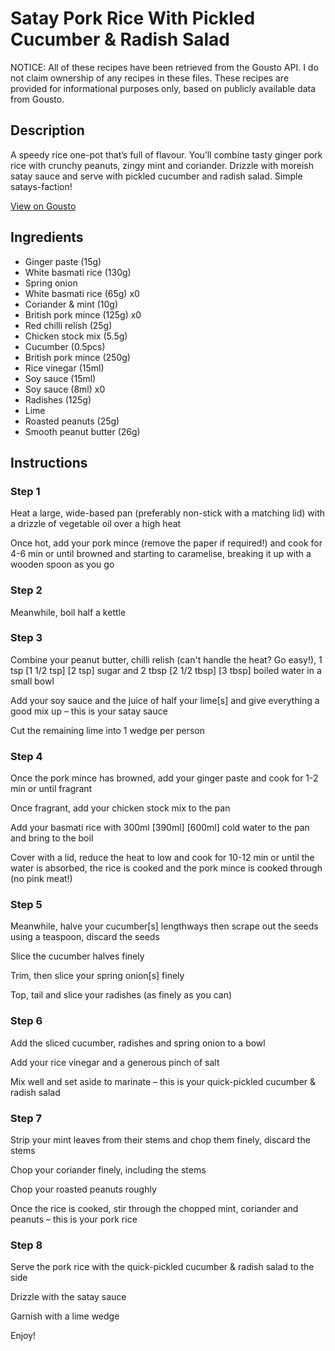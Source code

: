 # Satay Pork Rice With Pickled Cucumber & Radish Salad 

NOTICE: All of these recipes have been retrieved from the Gousto API. I do not claim ownership of any recipes in these files. These recipes are provided for informational purposes only, based on publicly available data from Gousto.

## Description

A speedy rice one-pot that’s full of flavour. You’ll combine tasty ginger pork rice with crunchy peanuts, zingy mint and coriander. Drizzle with moreish satay sauce and serve with pickled cucumber and radish salad. Simple satays-faction!

[View on Gousto](https://www.gousto.co.uk/recipes/cookbook/satay-pork-rice-with-cucumber-salad)

## Ingredients

- Ginger paste (15g)
- White basmati rice (130g)
- Spring onion
- White basmati rice (65g) x0
- Coriander & mint (10g)
- British pork mince (125g) x0
- Red chilli relish (25g)
- Chicken stock mix (5.5g)
- Cucumber (0.5pcs)
- British pork mince (250g)
- Rice vinegar (15ml)
- Soy sauce (15ml)
- Soy sauce (8ml) x0
- Radishes (125g)
- Lime
- Roasted peanuts (25g)
- Smooth peanut butter (26g)

## Instructions


### Step 1

Heat a large, wide-based pan (preferably non-stick with a matching lid) with a drizzle of vegetable oil over a high heat

Once hot, add your pork mince (remove the paper if required!) and cook for 4-6 min or until browned and starting to caramelise, breaking it up with a wooden spoon as you go


### Step 2

Meanwhile, boil half a kettle


### Step 3

Combine your peanut butter, chilli relish (can't handle the heat? Go easy!), 1 tsp <span class="text-purple">[1 1/2 tsp]</span> <span class="text-danger">[2 tsp] </span>sugar and 2 tbsp <span class="text-purple">[2 1/2 tbsp]</span> <span class="text-danger">[3 tbsp] </span>boiled water in a small bowl

Add your soy sauce and the juice of half your lime[s] and give everything a good mix up – this is your satay sauce

Cut the remaining lime into 1<span class="text-danger"> </span>wedge per person


### Step 4

Once the pork mince has browned, add your ginger paste and cook for 1-2 min or until fragrant

Once fragrant, add your chicken stock mix to the pan

Add your basmati rice with 300ml <span class="text-purple">[390ml]</span> <span class="text-danger">[600ml]</span> cold water to the pan and bring to the boil

Cover with a lid, reduce the heat to low and cook for 10-12 min or until the water is absorbed, the rice is cooked and the pork mince is cooked through (no pink meat!)


### Step 5

Meanwhile, halve your cucumber[s] lengthways then scrape out the seeds using a teaspoon, discard the seeds

Slice the cucumber halves finely

Trim, then slice your spring onion[s] finely

Top, tail and slice your radishes (as finely as you can)


### Step 6

Add the sliced cucumber, radishes and spring onion to a bowl

Add your rice vinegar and a generous pinch of salt

Mix well and set aside to marinate – this is your quick-pickled cucumber & radish salad


### Step 7

Strip your mint leaves from their stems and chop them finely, discard the stems

Chop your coriander finely, including the stems

Chop your roasted peanuts roughly

Once the rice is cooked, stir through the chopped mint, coriander and peanuts – this is your pork rice

### Step 8

Serve the pork rice with the quick-pickled cucumber & radish salad to the side

Drizzle with the satay sauce

Garnish with a lime wedge

Enjoy!

